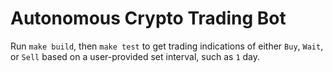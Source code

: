 # Autonomous Crypto Trading Bot
Run `make build`, then `make test` to get trading indications of either `Buy`, `Wait`, or `Sell` based on a user-provided set interval, such as `1` day.
